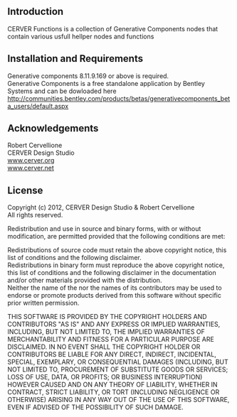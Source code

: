 Introduction
------------

CERVER Functions is a collection of Generative Components nodes that contain various usfull hellper nodes and functions


Installation and Requirements <a id="install" />
-----------------------------

Generative components 8.11.9.169 or above is required.  
Generative Components is a free standalone application by Bentley Systems and can be dowloaded here  
http://communities.bentley.com/products/betas/generativecomponents_beta_users/default.aspx


Acknowledgements <a id="acknowledgements" />
----------------

Robert Cervellione  
CERVER Design Studio  
www.cerver.org  
www.cerver.net  

License <a id="license" />
----------------

Copyright (c) 2012, CERVER Design Studio & Robert Cervellione  
All rights reserved.  

Redistribution and use in source and binary forms, with or without modification, are permitted provided that the following conditions are met:  

Redistributions of source code must retain the above copyright notice, this list of conditions and the following disclaimer.  
Redistributions in binary form must reproduce the above copyright notice, this list of conditions and the following disclaimer in the documentation and/or other materials provided with the distribution.  
Neither the name of the <ORGANIZATION> nor the names of its contributors may be used to endorse or promote products derived from this software without specific prior written permission.  

THIS SOFTWARE IS PROVIDED BY THE COPYRIGHT HOLDERS AND CONTRIBUTORS "AS IS" AND ANY EXPRESS OR IMPLIED WARRANTIES, INCLUDING, BUT NOT LIMITED TO, THE IMPLIED WARRANTIES OF MERCHANTABILITY AND FITNESS FOR A PARTICULAR PURPOSE ARE DISCLAIMED. IN NO EVENT SHALL THE COPYRIGHT HOLDER OR CONTRIBUTORS BE LIABLE FOR ANY DIRECT, INDIRECT, INCIDENTAL, SPECIAL, EXEMPLARY, OR CONSEQUENTIAL DAMAGES (INCLUDING, BUT NOT LIMITED TO, PROCUREMENT OF SUBSTITUTE GOODS OR SERVICES; LOSS OF USE, DATA, OR PROFITS; OR BUSINESS INTERRUPTION) HOWEVER CAUSED AND ON ANY THEORY OF LIABILITY, WHETHER IN CONTRACT, STRICT LIABILITY, OR TORT (INCLUDING NEGLIGENCE OR OTHERWISE) ARISING IN ANY WAY OUT OF THE USE OF THIS SOFTWARE, EVEN IF ADVISED OF THE POSSIBILITY OF SUCH DAMAGE.